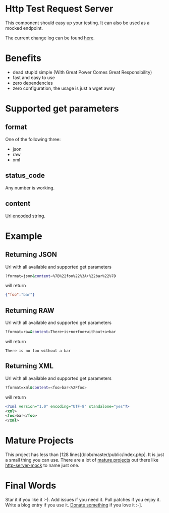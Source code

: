 # Http Test Request Server

This component should easy up your testing.
It can also be used as a mocked endpoint.

The current change log can be found [here](CHANGELOG.md).

# Benefits

* dead stupid simple (With Great Power Comes Great Responsibility)
* fast and easy to use
* zero dependencies
* zero configuration, the usage is just a wget away

# Supported get parameters

## format

One of the following three:

* json
* raw
* xml

## status_code

Any number is working.

## content

[Url encoded](http://php.net/manual/en/function.urlencode.php) string.

# Example

## Returning JSON

Url with all available and supported get parameters

```bash
?format=json&content=%7B%22foo%22%3A+%22bar%22%7D
```

will return

```json
{"foo":"bar"}
```

## Returning RAW

Url with all available and supported get parameters

```bash
?format=raw&content=There+is+no+foo+without+a+bar
```

will return

```text
There is no foo without a bar
```

## Returning XML

Url with all available and supported get parameters

```bash
?format=xml&content=<foo>bar<%2Ffoo>
```

will return

```xml
<?xml version="1.0" encoding="UTF-8" standalone="yes"?>
<xml>
<foo>bar</foo>
</xml>
```

# Mature Projects

This project has less than [128 lines](blob/master/public/index.php]. It is just a small thing you can use.
There are a lot of [mature projects](https://packagist.org/search/?q=api%20mock) out there like [http-server-mock](https://packagist.org/packages/upscale/http-server-mock) to name just one.

# Final Words

Star it if you like it :-). Add issues if you need it. Pull patches if you enjoy it. Write a blog entry if you use it. [Donate something](https://gratipay.com/~stevleibelt) if you love it :-].

